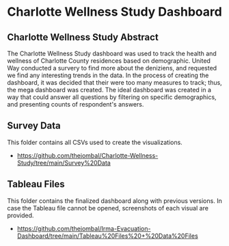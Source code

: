 # Charlotte Wellness Study Dashboard
## Charlotte Wellness Study Abstract

The Charlotte Wellness Study dashboard was used to track the health and wellness of Charlotte County residences based on demographic. United Way conducted a survery to find more about the deniziens, and requested we find any interesting trends in the data. In the process of creating the dashboard, it was decided that their were too many measures to track; thus, the mega dashboard was created. The ideal dashboard was created in a way that could answer all questions by filtering on specific demographics, and presenting counts of respondent's answers. 

## Survey Data
This folder contains all CSVs used to create the visualizations.
  - https://github.com/thejombal/Charlotte-Wellness-Study/tree/main/Survey%20Data

## Tableau Files
This folder contains the finalized dashboard along with previous versions. In case the Tableau file cannot be opened, screenshots of each visual are provided. 
  - https://github.com/thejombal/Irma-Evacuation-Dashboard/tree/main/Tableau%20Files%20+%20Data%20Files

